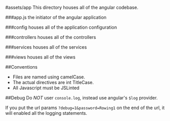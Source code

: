 #assets/app
This directory houses all of the angular codebase. 

###app.js
the initiator of the angular application

###config
houses all of the application configuration

###controllers
houses all of the controllers

###services
houses all of the services

###views
houses all of the views


##Conventions
* Files are named using camelCase. 
* The actual directives are int TitleCase.
* All Javascript must be JSLinted

##Debug
Do *NOT* user ```console.log```, instead use angular's ```$log``` provider.

If you put the url params ```?debug=1&password=Rowing1``` on the end of the url, it will enabled all the logging statements.